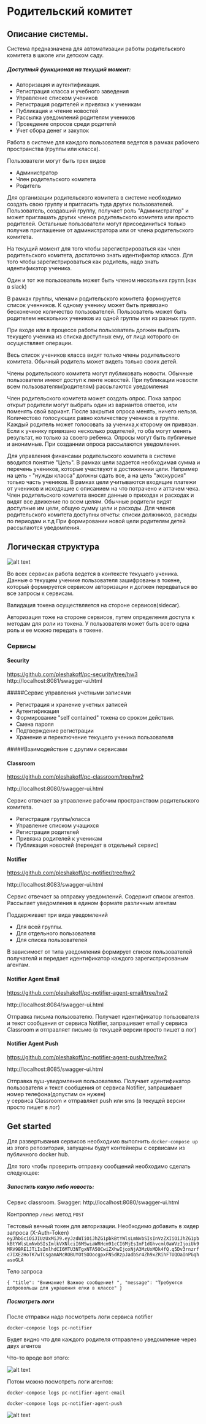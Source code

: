# Родительский комитет

## Описание системы. 
Система предназначена для автоматизации работы родительского комитета в школе или детском саду.

##### Доступный функционал на текущий момент: 

* Авторизация и аутентификация. 
* Регистрация класса и учебного заведения
* Управление списком учеников
* Регистрация родителей и привязка к ученикам
* Публикация и чтение новостей
* Рассылка уведомлений родителям учеников
* Проведение опросов среди родителй
* Учет сбора денег и закупок

Работа в системе для каждого пользователя ведется в рамках рабочего пространства (группы или класса).
 
Пользователи могут быть трех видов 
* Администратор 
* Член родительского комитета 
* Родитель

Для организации родительского комитета  в системе необходимо создать свою группу и пригласить туда других пользователей.
Пользователь, создавший группу, получает роль "Администратор" и может приглашать других членов родительского комитета или просто родителей.
Остальные пользователи могут присоединиться только получив приглашение от администратора или от члена родительского комитета.

На текущий момент для того чтобы зарегистрироваться как член родительского комитета, 
достаточно знать идентификтор класса.
Для того чтобы зарегистрироваться как родитель, надо знать идентификатор ученика.

Один и тот же пользователь может быть членом нескольких групп.(как в slack)  

В рамках группы, членами родительского комитета формируется список ученников. 
К одному ученику может быть привязано бесконечное количество пользователей.
Пользователь может быть родителем нескольких учеников из одной группы или  из разных групп.

При входе или в процессе работы пользователь должен выбрать текущего ученика из списка доступных ему, 
от лица которого он осуществляет операции.
 
Весь список учеников класса видят только члены родительского комитета.
Обычный родитель может видеть только своих детей. 

Члены родительского комитета могут публиковать  новости. 
Обычные пользователи имеют доступ к ленте новостей. 
При публикации новости всем пользователям(родителям) рассылаются уведомления 

Член родительского комитета может создать опрос. Пока запрос открыт родители могут выбрать один из вариантов ответов,
или поменять свой вариант. После закрытия опроса менять, ничего нельзя. Количестово голосующих равно количествоу учеников в группе. 
Каждый родитель может голосовать за ученика,к кторому он привязан. Если к ученику привязано несколько родителей, 
то оба могут менять результат, но только за своего ребенка.
Опросы могут быть публичные и анонимные. 
При созданнии опроса рассылаются уведомления. 

Для управления финансами родительского комитета в системе вводится понятие "Цель". 
В рамках цели задается необходимая сумма и перечень учеников, которые участвуют в достиженнии цели. 
Например на цель - "нужды класса" должны сдать все, а на цель "экскурсия" только часть учеников.
В рамках цели учитываются входящие платежи от учеников и исходящие с описанием на что потрачено и аттачем чека.
Член родительского комитета вносят данные о приходах и расходах и видят все движение по всем целям. 
Обычные родители видят доступные им цели, общую сумму цели и расходы.
Для членов родительского комитета доступны отчеты: списки должников, расходы по периодам и.т.д 
При формировании новой цели родителям детей рассылаются уведомления.  
            

## Логическая структура 

![alt text](https://github.com/pleshakoff/pc-root/blob/hw3/pics/parcom_hw3.png?raw=true"")


Во всех сервисах работа ведется в контексте текущего ученика. Данные о текущем ученике пользователя 
зашифрованы в токене, который формируется сервисом авторизации и должен передваться во все запросы к сервисам.
 
Валидация токена осуществляется на стороне сервисов(sidecar).  

Авторизация тоже на стороне сервисов, путем определения доступа к методам для роли из токена.
У пользователя может быть всего одна роль и ее можно передать в токене.


### Сервисы

#### Security 

https://github.com/pleshakoff/pc-security/tree/hw3
http://localhost:8081/swagger-ui.html

#####Сервис управления учетными записями 

* Регистрация и хранение учетных записей 
* Аутентификация 
* Формирование "self contained" токена со сроком действия.
* Смена пароля 
* Подтверждение регистрации
* Хранение и переключение текущего ученика пользователя 

#####Взаимодействие с другими сервисами     

#### Classroom 

https://github.com/pleshakoff/pc-classroom/tree/hw2

http://localhost:8080/swagger-ui.html


Сервис отвечает за управление рабочим пространством родительского комитета.

* Регистрация группы/класса
* Управление списком учащихся
* Регистрация родителей 
* Привязка родителей к ученикам
* Публикация новостей (переедет в отдельный сервис)  

#### Notifier  

https://github.com/pleshakoff/pc-notifier/tree/hw2

http://localhost:8083/swagger-ui.html

Сервис отвечает за отправку уведомлений. Содержит список агентов.
Рассылает уведомления в едином формате различным агентам

Поддерживает три вида уведомлений 

* Для всей группы. 
* Для отдельного пользователя 
* Для списка пользователей     

В зависимост от типа уведомления формирует список пользователей получателй  и передает идентификатор
каждого зарегистрированым агентам.   

#### Notifier Agent Email    

https://github.com/pleshakoff/pc-notifier-agent-email/tree/hw2

http://localhost:8084/swagger-ui.html

Отправка письма пользователю. 
Получает  идентификатор пользователя и текст сообщения от сервиса Notifier, запрашивает email 
у сервиса Classroom и отправляет письмо (в текущей версии просто пишет в лог) 

#### Notifier Agent Push    

https://github.com/pleshakoff/pc-notifier-agent-push/tree/hw2

http://localhost:8085/swagger-ui.html

Отправка пуш-уведомления пользователю. 
Получает  идентификатор пользователя и текст сообщения от сервиса Notifier, запрашивает номер телефона(допустим он нужен)  
у сервиса Classroom и отправляет push или sms (в текущей версии просто пишет в лог) 

## Get started 

Для развертывания сервисов необходимо выполнить `docker-compose up` из этого репозитория, запущены 
будут контейнеры с сервисами из публичного docker hub.

Для того чтобы проверить отправку сообщений необходимо сделать следующее: 

##### Запостить какую либо новость: 

Сервис classroom. Swagger: http://localhost:8080/swagger-ui.html

Контроллер `/news` метод `POST` 

Тестовый вечный токен для авторизации. Необходимо добавить в хидер запроса (X-Auth-Token)  
`eyJhbGciOiJIUzUxMiJ9.eyJzdWIiOiJhZG1pbkBtYWlsLmNvbSIsInVzZXIiOiJhZG1pbkBtYWlsLmNvbSIsImlkVXNlciI6MSwiaWRHcm91cCI6MjEsImF1dGhvcml0aWVzIjoiUk9MRV9BRE1JTiIsImlhdCI6MTU3NTgxNTA5OCwiZXhwIjoxNjA3MzUxMDk4fQ.q5Dv3rnzrfc7IXE2HoTK7wTCsgamAMcROBUYOtSOOocgpxFN5dRzpJadbSr4Zh9xZRihFTUQOaInPGqhasoGLA`

Тело запроса 

`{
  "title": "Внимание! Важное сообщение! ",
  "message": "Требуются добровольцы для украшения елки в классе"
}
`
##### Посмотреть логи

После отправки надо посмотреть логи сервиса notifier

`docker-compose logs pc-notifier`

Будет видно что для каждого родителя отправлено уведомление через двух агентов 

Что-то вроде вот этого: 

![alt text](https://github.com/pleshakoff/pc-root/blob/hw2/screen/log1hw2.png?raw=true"")



Потом можно посмотреть логи агентов: 

 `docker-compose logs pc-notifier-agent-email`
 
 `docker-compose logs pc-notifier-agent-push`
  
![alt text](https://github.com/pleshakoff/pc-root/blob/hw2/screen/log2hw2.png?raw=true"")


